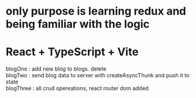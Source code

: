 # only purpose is learning redux and being familiar with the logic

# React + TypeScript + Vite

blogOne : add new blog to blogs. delete <br />
blogTwo : send blog data to server with createAsyncThunk and push it to state <br />
blogThree : all crud opereations, react router dom added
